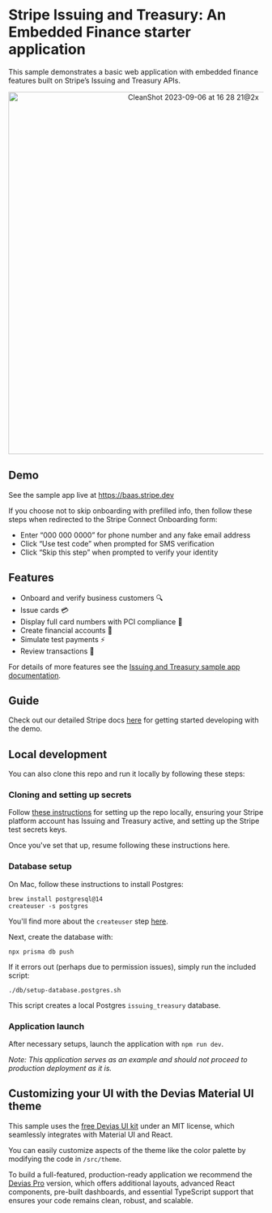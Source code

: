 # Stripe Issuing and Treasury: An Embedded Finance starter application

This sample demonstrates a basic web application with embedded finance features built on Stripe’s Issuing and Treasury APIs.

<p align="center">
  <img width="715" alt="CleanShot 2023-09-06 at 16 28 21@2x" src="https://github.com/stripe-samples/issuing-treasury/assets/103917180/5acecf09-d65d-499c-9171-eb187656dd2b">
</p>

## Demo

See the sample app live at <https://baas.stripe.dev>

If you choose not to skip onboarding with prefilled info, then follow these steps when redirected to the Stripe Connect Onboarding form:

- Enter “000 000 0000” for phone number and any fake email address
- Click “Use test code” when prompted for SMS verification
- Click “Skip this step” when prompted to verify your identity

## Features

- Onboard and verify business customers 🔍
- Issue cards 💳
- Display full card numbers with PCI compliance 🔢
- Create financial accounts 🏦
- Simulate test payments ⚡
- Review transactions 📃

For details of more features see the [Issuing and Treasury sample app documentation](https://stripe.com/docs/financial-services/demo-app).

## Guide

Check out our detailed Stripe docs [here](https://stripe.com/docs/financial-services/demo-app?ui=make-your-own-copy#create-a-copy-of-the-issuing-and-treasury-demo-app)
for getting started developing with the demo.

## Local development

You can also clone this repo and run it locally by following these steps:

### Cloning and setting up secrets

Follow [these instructions](https://stripe.com/docs/financial-services/demo-app?ui=make-your-own-copy&make-your-own-copy-tabs=demo-app-repo#create-a-copy-of-the-issuing-and-treasury-demo-app)
for setting up the repo locally, ensuring your Stripe platform account has Issuing and Treasury active, and setting up
the Stripe test secrets keys.

Once you've set that up, resume following these instructions here.

### Database setup

On Mac, follow these instructions to install Postgres:

    brew install postgresql@14
    createuser -s postgres

You'll find more about the `createuser` step [here](https://stackoverflow.com/a/15309551).

Next, create the database with:

    npx prisma db push

If it errors out (perhaps due to permission issues), simply run the included script:

    ./db/setup-database.postgres.sh

This script creates a local Postgres `issuing_treasury` database.

### Application launch

After necessary setups, launch the application with `npm run dev`.

*Note: This application serves as an example and should not proceed to production deployment as it is.*

## Customizing your UI with the Devias Material UI theme

This sample uses the [free Devias UI kit](https://github.com/devias-io/material-kit-react) under an MIT license, which seamlessly integrates with Material UI and React.

You can easily customize aspects of the theme like the color palette by modifying the code in `/src/theme`.

To build a full-featured, production-ready application we recommend the [Devias Pro](https://material-kit-pro-react.devias.io/) version, which offers additional layouts, advanced React components, pre-built dashboards, and essential TypeScript support that ensures your code remains clean, robust, and scalable.

